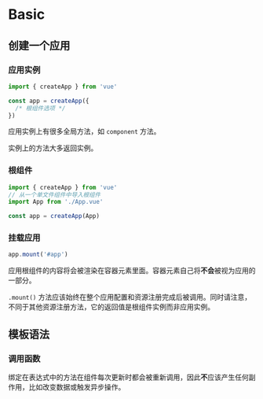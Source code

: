 # Basic

## 创建一个应用

### 应用实例

```javascript
import { createApp } from 'vue'

const app = createApp({
  /* 根组件选项 */
})
```

应用实例上有很多全局方法，如 `component` 方法。

实例上的方法大多返回实例。

### 根组件

```javascript
import { createApp } from 'vue'
// 从一个单文件组件中导入根组件
import App from './App.vue'

const app = createApp(App)
```

### 挂载应用

```javascript
app.mount('#app')
```

应用根组件的内容将会被渲染在容器元素里面。容器元素自己将**不会**被视为应用的一部分。

`.mount()` 方法应该始终在整个应用配置和资源注册完成后被调用。同时请注意，不同于其他资源注册方法，它的返回值是根组件实例而非应用实例。

## 模板语法

### 调用函数

绑定在表达式中的方法在组件每次更新时都会被重新调用，因此**不**应该产生任何副作用，比如改变数据或触发异步操作。